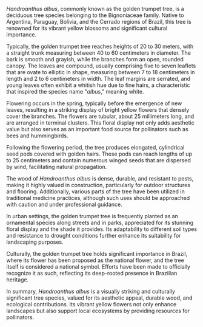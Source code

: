 _Handroanthus albus_, commonly known as the golden trumpet tree, is a deciduous tree species belonging to the Bignoniaceae family. Native to Argentina, Paraguay, Bolivia, and the Cerrado regions of Brazil, this tree is renowned for its vibrant yellow blossoms and significant cultural importance.

Typically, the golden trumpet tree reaches heights of 20 to 30 meters, with a straight trunk measuring between 40 to 60 centimeters in diameter. The bark is smooth and grayish, while the branches form an open, rounded canopy. The leaves are compound, usually comprising five to seven leaflets that are ovate to elliptic in shape, measuring between 7 to 18 centimeters in length and 2 to 6 centimeters in width. The leaf margins are serrated, and young leaves often exhibit a whitish hue due to fine hairs, a characteristic that inspired the species name "_albus_," meaning white.

Flowering occurs in the spring, typically before the emergence of new leaves, resulting in a striking display of bright yellow flowers that densely cover the branches. The flowers are tubular, about 25 millimeters long, and are arranged in terminal clusters. This floral display not only adds aesthetic value but also serves as an important food source for pollinators such as bees and hummingbirds.

Following the flowering period, the tree produces elongated, cylindrical seed pods covered with golden hairs. These pods can reach lengths of up to 25 centimeters and contain numerous winged seeds that are dispersed by wind, facilitating natural propagation.

The wood of _Handroanthus albus_ is dense, durable, and resistant to pests, making it highly valued in construction, particularly for outdoor structures and flooring. Additionally, various parts of the tree have been utilized in traditional medicine practices, although such uses should be approached with caution and under professional guidance.

In urban settings, the golden trumpet tree is frequently planted as an ornamental species along streets and in parks, appreciated for its stunning floral display and the shade it provides. Its adaptability to different soil types and resistance to drought conditions further enhance its suitability for landscaping purposes.

Culturally, the golden trumpet tree holds significant importance in Brazil, where its flower has been proposed as the national flower, and the tree itself is considered a national symbol. Efforts have been made to officially recognize it as such, reflecting its deep-rooted presence in Brazilian heritage.

In summary, _Handroanthus albus_ is a visually striking and culturally significant tree species, valued for its aesthetic appeal, durable wood, and ecological contributions. Its vibrant yellow flowers not only enhance landscapes but also support local ecosystems by providing resources for pollinators.
